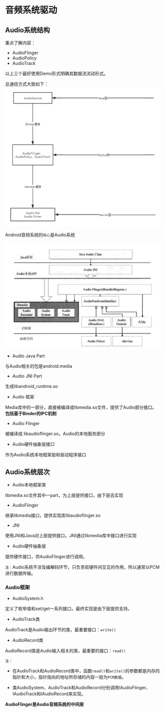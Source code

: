 # 音频系统驱动

## Audio系统结构

重点了解内容：
+ AudioFlinger
+ AudioPolicy
+ AudioTrack
  
以上三个最好使用Demo形式明确其数据流流动形式。

总通信方式大致如下：
![android通信方式](https://github.com/kentanvictor/STUDY/blob/Image/Android%E5%BA%95%E5%B1%82%E5%BC%80%E5%8F%91%E6%8A%80%E6%9C%AF%E5%AE%9E%E6%88%98%E8%AF%A6%E8%A7%A3/Audio%E6%8F%8F%E8%BF%B0.png?raw=true)

Android音频系统的`核心`是Audio系统

![Audio系统框架结构](https://github.com/kentanvictor/STUDY/blob/Image/Android%E5%BA%95%E5%B1%82%E5%BC%80%E5%8F%91%E6%8A%80%E6%9C%AF%E5%AE%9E%E6%88%98%E8%AF%A6%E8%A7%A3/Audio%E7%B3%BB%E7%BB%9F%E6%A1%86%E6%9E%B6%E7%BB%93%E6%9E%84.png?raw=true)

+ Audio Java Part

与Audio相关的包是android.media

+ Audio JNI Part

生成libandroid_runtime.so

+ Audio 框架

Media库中的一部分，直接被编译成libmedia.so文件，提供了Audio部分接口。**包括基于Binder的IPC机制**

+ Audio Flinger

被编译成 libaudioflinger.so，Audio的本地服务部分

+ Audio硬件抽象层接口

作为Audio系统本地框架层和驱动程序接口

## Audio系统层次

+ Audio本地框架类

libmedia.so文件其中一part，为上层提供接口，由下层去实现

+ AudioFlinger

继承libmedia接口，提供实现库libaudioflinger.so

+ JNI

使用JNI和Java对上层提供接口，JNI通过libmedia库中接口进行实现

+ Audio硬件抽象层

提供硬件接口，供AudioFlinger进行调用。

`注：`Audio系统不涉及编解码环节，只负责软硬件间交互的作用，所以通常以PCM进行数据传输。

### Audio框架

+ AudioSystem.h

定义了枚举值和set/get一系列接口，最终实现是由下层提供支持。

+ AudioTrack类

AudioTrack是Audio输出环节的类，最重要接口：`write()`

+ AudioRecord类

AudioRecord类是Audio输入相关的类，最重要的接口：`read()`

`注：`
+ 在AudioTrack和AudioRecord类中，函数`read()`和`write()`的参数都是内存的指针和大小，指针指向的地址所存储的内容一般为`PCM数据`。

+ 类AudioSystem、AudioTrack和AudioRecord分别调用IAudioFlinger、IAudioTrack和IAudioRecord来实现。

**AudioFlinger是Audio音频系统的中间层**